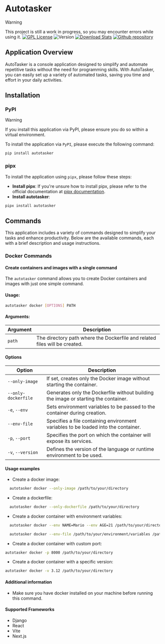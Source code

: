 # Autotasker
>[!WARNING]
>  This project is still a work in progress, so you may encounter errors while using it.
[![GPL License](https://img.shields.io/badge/license-GPL-blue.svg)](http://www.gnu.org/licenses/gpl-3.0) 
![Version](https://img.shields.io/badge/version-0.1.1-green.svg)
[![Download Stats](https://img.shields.io/pypi/dm/autotasker)](https://pypistats.org/packages/autotasker)
[![Github repository](https://img.shields.io/badge/GitHub-autotasker-purple)](https://github.com/mramosg7/autotasker)


## Application Overview

AutoTasker is a console application designed to simplify and automate repetitive tasks without the need for programming skills. With AutoTasker, you can easily set up a variety of automated tasks, saving you time and effort in your daily activities.

## Installation 
### PyPI
>[!WARNING]
>  If you install this application via PyPI, please ensure you do so within a virtual environment.

To install the application via `PyPI`, please execute the following command: 
```bash 
pip install autotasker
```
### pipx
To install the application using `pipx`, please follow these steps:

- **Install pipx**: If you're unsure how to install pipx, please refer to the official documentation at [pipx documentation](https://pipx.pypa.io/stable/).
- **Install autotasker**:
```bash 
pipx install autotasker 
```
## Commands
This application includes a variety of commands designed to simplify your tasks and enhance productivity. Below are the available commands, each with a brief description and usage instructions.
### Docker Commands
#### Create containers and images with a single command

The `autotasker` command allows you to create Docker containers and images with just one simple command.

#### Usage:
```bash
autotasker docker [OPTIONS] PATH
```

#### Arguments: 
| Argument                  | Description |
|---------------------------|-------------|
| `path`                    | The directory path where the Dockerfile and related files will be created.|

#### Options

| Option                 | Description                                                                                  |
|-----------------------|----------------------------------------------------------------------------------------------|
| `--only-image`        | If set, creates only the Docker image without starting the container.      
| `--only-dockerfile`        | Generates only the Dockerfile without building the image or starting the container.                      |
| `-e`, `--env`                | Sets environment variables to be passed to the container during creation.                   |
| `--env-file`          | Specifies a file containing environment variables to be loaded into the container.           |
| `-p`, `--port`        | Specifies the port on which the container will expose its services.                         |
| `-v`, `--version`     | Defines the version of the language or runtime environment to be used.                      |

#### Usage examples

  - Create a docker image:
  ```bash
    autotasker docker --only-image /path/to/your/directory
  ```
  - Create a dockerfile:
  ```bash
    autotasker docker --only-dockerfile /path/to/your/directory
  ```
  - Create a docker container with environment variables:
  ```bash
    autotasker docker --env NAME=Mario --env AGE=21 /path/to/your/directory
  ```
  ```bash
    autotasker docker --env-file /path/to/your/environment/variables /path/to/your/directory
  ```
  - Create a docker container with custom port:
  ```bash
  autotasker docker -p 8000 /path/to/your/directory
  ```
  - Create  a docker container with a specific version:
  ```bash
  autotasker docker -v 3.12 /path/to/your/directory
  ```

#### Additional information
- Make sure you have docker installed on your machine before running this command.

#### Supported Frameworks

- Django
- React
- Vite
- Next.js